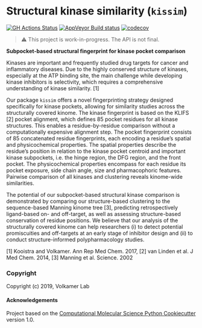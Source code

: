 Structural kinase similarity (`kissim`)
==============================
[//]: # (Badges)
[![GH Actions Status](https://github.com/volkamerlab/kissim/workflows/CI/badge.svg)](https://github.com/volkamerlab/kissim/actions?query=branch%3Amaster)
[![AppVeyor Build status](https://ci.appveyor.com/api/projects/status/volkamerlab/branch/master?svg=true)](https://ci.appveyor.com/project/volkamerlab/kissim/branch/master)
[![codecov](https://codecov.io/gh/volkamerlab/kissim/branch/master/graph/badge.svg)](https://codecov.io/gh/volkamerlab/kissim/branch/master)

> ⚠ This project is work-in-progress. The API is not final.

**Subpocket-based structural fingerprint for kinase pocket comparison**

Kinases are important and frequently studied drug targets for cancer and inflammatory diseases. 
Due to the highly conserved structure of kinases, especially at the ATP binding site, 
the main challenge while developing kinase inhibitors is selectivity, 
which requires a comprehensive understanding of kinase similarity. [1]  

Our package `kissim` offers a novel fingerprinting strategy designed specifically for kinase pockets, 
allowing for similarity studies across the structurally covered kinome. 
The kinase fingerprint is based on the KLIFS [2] pocket alignment, 
which defines 85 pocket residues for all kinase structures. 
This enables a residue-by-residue comparison without a computationally expensive alignment step. 
The pocket fingerprint consists of 85 concatenated residue fingerprints, 
each encoding a residue’s spatial and physicochemical properties. 
The spatial properties describe the residue’s position in relation to the kinase pocket centroid and 
important kinase subpockets, i.e. the hinge region, the DFG region, and the front pocket. 
The physicochemical properties encompass for each residue its pocket exposure, side chain angle, 
size and pharmacophoric features. 
Pairwise comparison of all kinases and clustering reveals kinome-wide similarities.

The potential of our subpocket-based structural kinase comparison is demonstrated by 
comparing our structure-based clustering to the sequence-based Manning kinome tree [3], 
predicting retrospectively ligand-based on- and off-target, 
as well as assessing structure-based conservation of residue positions. 
We believe that our analysis of the structurally covered kinome can help researchers 
(i) to detect potential promiscuities and off-targets at an early stage of inhibitor design and 
(ii) to conduct structure-informed polypharmacology studies.

[1] Kooistra and Volkamer. Ann Rep Med Chem. 2017, [2] van Linden et al. J Med Chem. 2014, [3] Manning et al. Science. 2002



### Copyright

Copyright (c) 2019, Volkamer Lab


#### Acknowledgements
 
Project based on the 
[Computational Molecular Science Python Cookiecutter](https://github.com/molssi/cookiecutter-cms) version 1.0.
